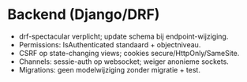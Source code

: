 # Backend (Django/DRF)
- drf-spectacular verplicht; update schema bij endpoint-wijziging.
- Permissions: IsAuthenticated standaard + objectniveau.
- CSRF op state-changing views; cookies secure/HttpOnly/SameSite.
- Channels: sessie-auth op websocket; weiger anonieme sockets.
- Migrations: geen modelwijziging zonder migratie + test.
